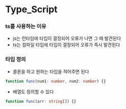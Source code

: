 # Type_Script

### ts를 사용하는 이유

-   js는 런타임에 타입이 결정되어 오류가 나면 그 때 발견된다
-   ts는 컴파일 타입에 타입이 결정되어 오류가 즉시 발견된다

### 타입 정의

-   콜론을 하고 원하는 타입을 적어주면 된다

```ts
function func(num1: number, num2: number) {}
```

-   배열도 정의할 수 있다

```ts
function func(arr: string[]) {}
```
